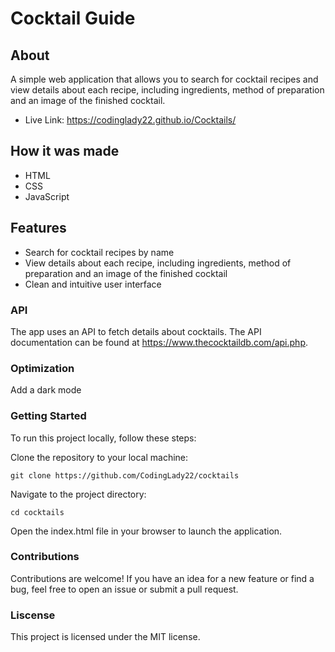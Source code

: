 # Cocktail Guide

## About
A simple web application that allows you to search for cocktail recipes and view details about each recipe, including ingredients, method of preparation and an image of the finished cocktail.

* Live Link: https://codinglady22.github.io/Cocktails/

## How it was made
* HTML
* CSS
* JavaScript

## Features
* Search for cocktail recipes by name
* View details about each recipe, including ingredients, method of preparation and an image of the finished cocktail
* Clean and intuitive user interface

### API
The app uses an API to fetch details about cocktails. The API documentation can be found at https://www.thecocktaildb.com/api.php.

### Optimization
Add a dark mode 

### Getting Started
To run this project locally, follow these steps:

Clone the repository to your local machine:

```
git clone https://github.com/CodingLady22/cocktails
```

Navigate to the project directory:

```
cd cocktails
```

Open the index.html file in your browser to launch the application.


### Contributions
Contributions are welcome! If you have an idea for a new feature or find a bug, feel free to open an issue or submit a pull request.

### Liscense
This project is licensed under the MIT license.
